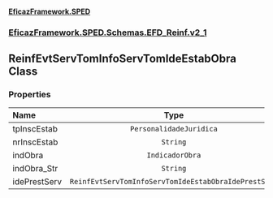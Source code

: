 #### [EficazFramework.SPED](EficazFrameworkSPED.md 'EficazFramework SPED')
### [EficazFramework.SPED.Schemas.EFD_Reinf.v2_1](EficazFramework.SPED.Schemas.EFD_Reinf.v2_1.md 'EficazFramework.SPED.Schemas.EFD_Reinf.v2_1')

## ReinfEvtServTomInfoServTomIdeEstabObra Class
### Properties

| Name | Type | |
| :--- | :---: | :--- |
| tpInscEstab | `PersonalidadeJuridica` |  |
| nrInscEstab | `String` |  |
| indObra | `IndicadorObra` |  |
| indObra_Str | `String` |  |
| idePrestServ | `ReinfEvtServTomInfoServTomIdeEstabObraIdePrestServ` |  |
